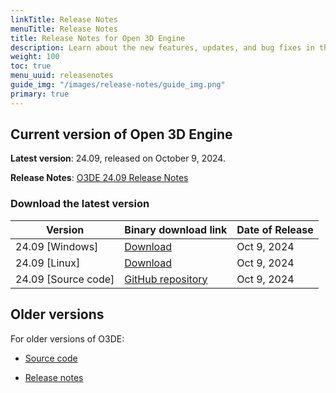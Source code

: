```yaml
---
linkTitle: Release Notes
menuTitle: Release Notes
title: Release Notes for Open 3D Engine
description: Learn about the new features, updates, and bug fixes in the current release of Open 3D Engine.
weight: 100
toc: true
menu_uuid: releasenotes
guide_img: "/images/release-notes/guide_img.png"
primary: true
---
```


## Current version of Open 3D Engine

**Latest version**: 24.09, released on October 9, 2024.

**Release Notes**: [O3DE 24.09 Release Notes](./2409-release-notes)


### Download the latest version

| Version                            | Binary download link                             |  Date of Release   |
|------------------------------------|--------------------------------------------------|--------------------|
| 24.09 \[Windows\] | [Download](https://o3debinaries.org/download/windows.html) | Oct 9, 2024 |
| 24.09 \[Linux\] | [Download](https://o3debinaries.org/download/linux.html) | Oct 9, 2024 |
| 24.09 \[Source code\] | [GitHub repository](https://github.com/o3de/o3de/tree/main) |  Oct 9, 2024 |


## Older versions

For older versions of O3DE:

- [Source code](https://github.com/o3de/o3de/releases)

- [Release notes](./archive/)
